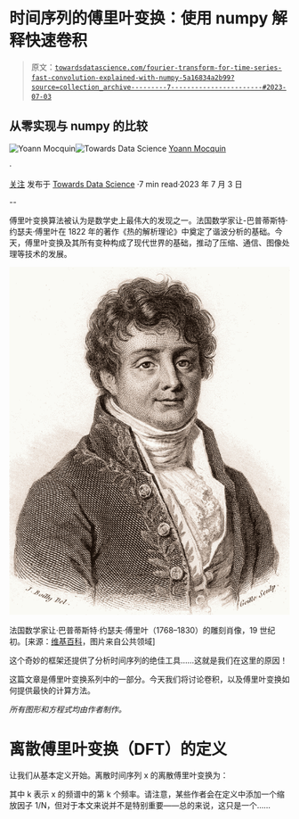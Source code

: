 # 时间序列的傅里叶变换：使用 numpy 解释快速卷积

> 原文：[`towardsdatascience.com/fourier-transform-for-time-series-fast-convolution-explained-with-numpy-5a16834a2b99?source=collection_archive---------7-----------------------#2023-07-03`](https://towardsdatascience.com/fourier-transform-for-time-series-fast-convolution-explained-with-numpy-5a16834a2b99?source=collection_archive---------7-----------------------#2023-07-03)

## 从零实现与 numpy 的比较

[](https://mocquin.medium.com/?source=post_page-----5a16834a2b99--------------------------------)![Yoann Mocquin](https://mocquin.medium.com/?source=post_page-----5a16834a2b99--------------------------------)[](https://towardsdatascience.com/?source=post_page-----5a16834a2b99--------------------------------)![Towards Data Science](https://towardsdatascience.com/?source=post_page-----5a16834a2b99--------------------------------) [Yoann Mocquin](https://mocquin.medium.com/?source=post_page-----5a16834a2b99--------------------------------)

·

[关注](https://medium.com/m/signin?actionUrl=https%3A%2F%2Fmedium.com%2F_%2Fsubscribe%2Fuser%2F173731d06320&operation=register&redirect=https%3A%2F%2Ftowardsdatascience.com%2Ffourier-transform-for-time-series-fast-convolution-explained-with-numpy-5a16834a2b99&user=Yoann+Mocquin&userId=173731d06320&source=post_page-173731d06320----5a16834a2b99---------------------post_header-----------) 发布于 [Towards Data Science](https://towardsdatascience.com/?source=post_page-----5a16834a2b99--------------------------------) ·7 min read·2023 年 7 月 3 日 [](https://medium.com/m/signin?actionUrl=https%3A%2F%2Fmedium.com%2F_%2Fvote%2Ftowards-data-science%2F5a16834a2b99&operation=register&redirect=https%3A%2F%2Ftowardsdatascience.com%2Ffourier-transform-for-time-series-fast-convolution-explained-with-numpy-5a16834a2b99&user=Yoann+Mocquin&userId=173731d06320&source=-----5a16834a2b99---------------------clap_footer-----------)

--

[](https://medium.com/m/signin?actionUrl=https%3A%2F%2Fmedium.com%2F_%2Fbookmark%2Fp%2F5a16834a2b99&operation=register&redirect=https%3A%2F%2Ftowardsdatascience.com%2Ffourier-transform-for-time-series-fast-convolution-explained-with-numpy-5a16834a2b99&source=-----5a16834a2b99---------------------bookmark_footer-----------)

傅里叶变换算法被认为是数学史上最伟大的发现之一。法国数学家让-巴普蒂斯特·约瑟夫·傅里叶在 1822 年的著作《热的解析理论》中奠定了谐波分析的基础。今天，傅里叶变换及其所有变种构成了现代世界的基础，推动了压缩、通信、图像处理等技术的发展。

![](img/8d84f9551a5a0d7adaec9020d03587d7.png)

法国数学家让·巴普蒂斯特·约瑟夫·傅里叶（1768–1830）的雕刻肖像，19 世纪初。[来源：[维基百科](https://commons.wikimedia.org/wiki/File:Fourier2.jpg?uselang=fr#Conditions%20d%E2%80%99utilisation)，图片来自公共领域]

这个奇妙的框架还提供了分析时间序列的绝佳工具……这就是我们在这里的原因！

这篇文章是傅里叶变换系列中的一部分。今天我们将讨论卷积，以及傅里叶变换如何提供最快的计算方法。

*所有图形和方程式均由作者制作。*

# **离散傅里叶变换（DFT）的定义**

让我们从基本定义开始。离散时间序列 x 的离散傅里叶变换为：

其中 k 表示 x 的频谱中的第 k 个频率。请注意，某些作者会在定义中添加一个缩放因子 1/N，但对于本文来说并不是特别重要——总的来说，这只是一个……
